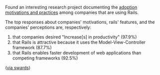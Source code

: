 Found an interesting research project documenting the <a href="http://thesis.cicaboo.com">adoption motivations and practices</a> among companies that are using Rails.

The top responses about companies' motivations, rails' features, and the companies' perceptions are, respectively:

<ol>
  <li>that companies desired "Increase[s] in productivity" (97.9%)</li>
  <li>that Rails is attractive because it uses the Model-View-Controller framework (87.7%)</li>
  <li>that Rails enables faster development of web applications than competing frameworks (92.5%)</li>
</ol>

(<a href="http://www.swards.net/2008/02/why-companies-adopt-ruby-on-rails.html">via swards</a>)